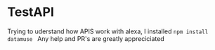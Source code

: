 # TestAPI

Trying to uderstand how APIS work with alexa, I installed `npm install datamuse `
Any help and PR's are greatly appreciciated
